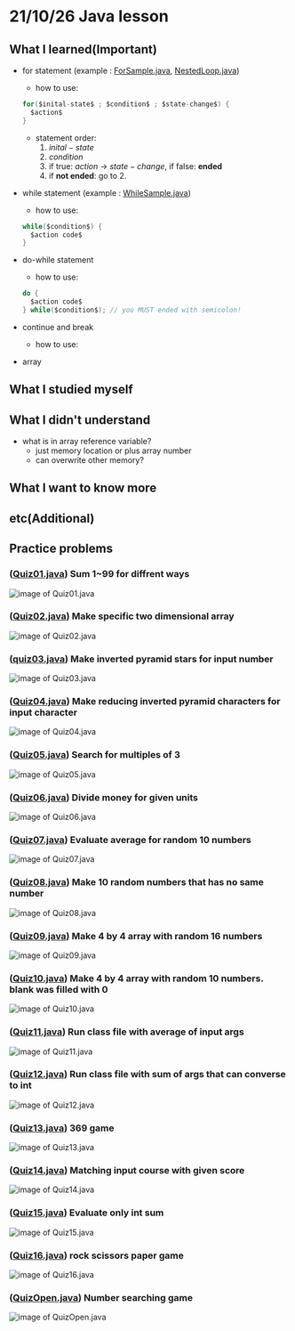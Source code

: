 # 21/10/26 Java lesson

## What I learned(Important)

* for statement (example : [ForSample.java](ForSample.java), [NestedLoop.java](NestedLoop.java))
  * how to use:

  ```java
  for($inital-state$ ; $condition$ ; $state-change$) {
    $action$
  }
  ```
  
  * statement order:  
    1. $inital-state$
    2. $condition$
    3. if true: $action$ -> $state-change$, if false: **ended**
    4. if **not ended**: go to 2.

* while statement (example : [WhileSample.java](WhileSample.java))
  * how to use:

  ```java
  while($condition$) {
    $action code$
  }
  ```

* do-while statement
  * how to use:

  ```java
  do {
    $action code$
  } while($condition$); // you MUST ended with semicolon!
  ```

* continue and break
  * how to use:

* array

## What I studied myself

## What I didn't understand

* what is in array reference variable?
  * just memory location or plus array number
  * can overwrite other memory?

## What I want to know more

## etc(Additional)

## Practice problems

### ([Quiz01.java](Quiz01.java)) Sum 1~99 for diffrent ways

![image of Quiz01.java](./img/quiz01.PNG)

### ([Quiz02.java](Quiz02.java)) Make specific two dimensional array

![image of Quiz02.java](./img/quiz02.PNG)

### ([quiz03.java](quiz03.java)) Make inverted pyramid stars for input number

![image of Quiz03.java](./img/quiz03.PNG)

### ([Quiz04.java](Quiz04.java)) Make reducing inverted pyramid characters for input character

![image of Quiz04.java](./img/quiz04.PNG)

### ([Quiz05.java](Quiz05.java)) Search for multiples of 3

![image of Quiz05.java](./img/quiz05.PNG)

### ([Quiz06.java](Quiz06.java)) Divide money for given units

![image of Quiz06.java](./img/quiz06.PNG)

### ([Quiz07.java](Quiz07.java)) Evaluate average for random 10 numbers

![image of Quiz07.java](./img/quiz07.PNG)

### ([Quiz08.java](Quiz08.java)) Make 10 random numbers that has no same number

![image of Quiz08.java](./img/quiz08.PNG)

### ([Quiz09.java](Quiz09.java)) Make 4 by 4 array with random 16 numbers

![image of Quiz09.java](./img/quiz09.PNG)

### ([Quiz10.java](Quiz10.java)) Make 4 by 4 array with random 10 numbers. blank was filled with 0

![image of Quiz10.java](./img/quiz10.PNG)

### ([Quiz11.java](Quiz11.java)) Run class file with average of input args

![image of Quiz11.java](./img/quiz11.PNG)

### ([Quiz12.java](Quiz12.java)) Run class file with sum of args that can converse to int

![image of Quiz12.java](./img/quiz12.PNG)

### ([Quiz13.java](Quiz13.java)) 369 game

![image of Quiz13.java](./img/quiz13.PNG)

### ([Quiz14.java](Quiz14.java)) Matching input course with given score

![image of Quiz14.java](./img/quiz14.PNG)

### ([Quiz15.java](Quiz15.java)) Evaluate only int sum

![image of Quiz15.java](./img/quiz15.PNG)

### ([Quiz16.java](Quiz16.java)) rock scissors paper game

![image of Quiz16.java](./img/quiz16.PNG)

### ([QuizOpen.java](QuizOpen.java)) Number searching game

![image of QuizOpen.java](./img/quizopen.PNG)
